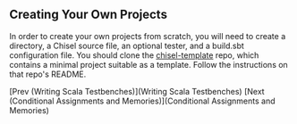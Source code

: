 ## Creating Your Own Projects

In order to create your own projects from scratch, you will need to create a directory, a Chisel source file, an optional tester, and a build.sbt configuration file.
You should clone the [chisel-template](https://github.com/ucb-bar/chisel-template) repo, which contains a minimal project suitable as a template.
Follow the instructions on that repo's README.

[Prev (Writing Scala Testbenches)](Writing Scala Testbenches)
[Next (Conditional Assignments and Memories)](Conditional Assignments and Memories)